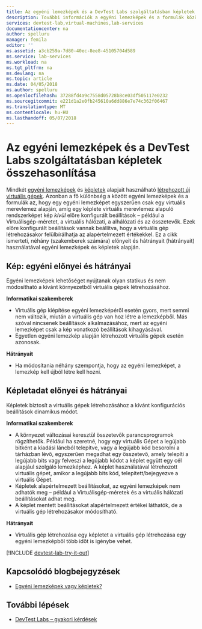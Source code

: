 ```yaml
---
title: Az egyéni lemezképek és a DevTest Labs szolgáltatásban képletek összehasonlítása |} Microsoft Docs
description: További információk a egyéni lemezképek és a formulák közötti különbségeket, a virtuális gép alapjait, eldöntheti, melyik legjobban megfelel a környezetben.
services: devtest-lab,virtual-machines,lab-services
documentationcenter: na
author: spelluru
manager: femila
editor: ''
ms.assetid: a3cb259a-7d80-40ec-8ee8-45105704d589
ms.service: lab-services
ms.workload: na
ms.tgt_pltfrm: na
ms.devlang: na
ms.topic: article
ms.date: 04/05/2018
ms.author: spelluru
ms.openlocfilehash: 37288fd4a9c7558d05728b8ce03df505117e0232
ms.sourcegitcommit: e221d1a2e0fb245610a6dd886e7e74c362f06467
ms.translationtype: MT
ms.contentlocale: hu-HU
ms.lasthandoff: 05/07/2018
---
```

# <a name="comparing-custom-images-and-formulas-in-devtest-labs"></a>Az egyéni lemezképek és a DevTest Labs szolgáltatásban képletek összehasonlítása
Mindkét [egyéni lemezképek](devtest-lab-create-template.md) és [képletek](devtest-lab-manage-formulas.md) alapjait használható [létrehozott új virtuális gépek](devtest-lab-add-vm.md). Azonban a fő különbség a között egyéni lemezképek és a formulák az, hogy egy egyéni lemezképet egyszerűen csak egy virtuális merevlemez alapján, amíg egy képlete virtuális merevlemez alapuló rendszerképet kép *kívül* előre konfigurált beállítások – például a Virtuálisgép-méretet, a virtuális hálózati, a alhálózati és az összetevők. Ezek előre konfigurált beállítások vannak beállítva, hogy a virtuális gép létrehozásakor felülbírálhatja az alapértelmezett értékekkel. Ez a cikk ismerteti, néhány (szakemberek számára) előnyeit és hátrányait (hátrányait) használatával egyéni lemezképek és képletek alapján.

## <a name="custom-image-pros-and-cons"></a>Kép: egyéni előnyei és hátrányai
Egyéni lemezképek lehetőséget nyújtanak olyan statikus és nem módosítható a kívánt környezetből virtuális gépek létrehozásához. 

**Informatikai szakemberek**

* Virtuális gép kiépítése egyéni lemezképéről esetén gyors, mert semmi nem változik, miután a virtuális gép van hoz létre a lemezképből. Más szóval nincsenek beállítások alkalmazásához, mert az egyéni lemezképet csak a kép vonatkozó beállítások kihagyásával. 
* Egyetlen egyéni lemezkép alapján létrehozott virtuális gépek esetén azonosak.

**Hátrányait**

* Ha módosítania néhány szempontja, hogy az egyéni lemezképet, a lemezkép kell újból létre kell hozni.  

## <a name="formula-pros-and-cons"></a>Képletadat előnyei és hátrányai
Képletek biztosít a virtuális gépek létrehozásához a kívánt konfigurációs beállítások dinamikus módot.

**Informatikai szakemberek**

* A környezet változásai keresztül összetevők parancsprogramok rögzíthetők. Például ha szeretné, hogy egy virtuális Gépet a legújabb bitként a kiadási láncból telepítve, vagy a legújabb kód besorolni a tárházban lévő, egyszerűen megadhat egy összetevő, amely telepíti a legújabb bits vagy felveszi a legújabb kódot a képlet együtt egy cél alapjául szolgáló lemezképhez. A képlet használatával létrehozott virtuális gépet, amikor a legújabb bits kód, telepített/bejegyezve a virtuális Gépet. 
* Képletek alapértelmezett beállításokat, az egyéni lemezképek nem adhatók meg – például a Virtuálisgép-méretek és a virtuális hálózati beállításokat adhat meg. 
* A képlet mentett beállításokat alapértelmezett értékei láthatók, de a virtuális gép létrehozásakor módosítható. 

**Hátrányait**

* Virtuális gép létrehozása egy képletet a virtuális gép létrehozása egy egyéni lemezképből több időt is igénybe vehet.

[!INCLUDE [devtest-lab-try-it-out](../../includes/devtest-lab-try-it-out.md)]

## <a name="related-blog-posts"></a>Kapcsolódó blogbejegyzések
* [Egyéni lemezképek vagy képletek?](https://blogs.msdn.microsoft.com/devtestlab/2016/04/06/custom-images-or-formulas/)

## <a name="next-steps"></a>További lépések
- [DevTest Labs – gyakori kérdések](devtest-lab-faq.md)